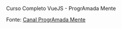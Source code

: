Curso Completo VueJS - ProgrAmada Mente

Fonte: <a target="_blank" href="https://youtu.be/Rz7D51uU_gY">Canal ProgrAmada Mente</a>
